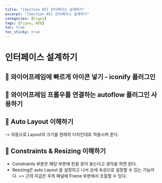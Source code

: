 ```yaml
---
title: "[Section 05] 인터페이스 설계하기"
excerpt: "[Section 05] 인터페이스 설계하기"
categories: [Figma]
tags: [Figma, WEB]
toc: true
toc_sticky: true
---
```


# 인터페이스 설계하기

## 🔮 와이어프레임에 빠르게 아이콘 넣기 - iconify 플러그인

## 🔮 와이어프레임 프롤우를 연결하는 autoflow 플러그인 사용하기

## 🔮 Auto Layout 이해하기

-> 자동으로 Layout의 크기를 원래의 디자인대로 적용시켜 준다.

## 🔮 Constraints & Resizing 이해하기

- Constraints 부분은 해당 부분에 핀을 꽂아 놓는다고 생각을 하면 된다.
- Resizing은 auto Layout 을 설정하고 나서 상세 속성으로 설정할 수 있는 기능이다. => 근데 지금은 우측 패널에 Frame 부분에서 조절할 수 있다.
